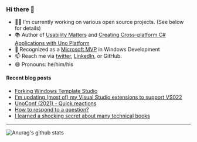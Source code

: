 ### Hi there 👋

- 👨‍💻 I’m currently working on various open source projects. (See below for details)
- 📚 Author of [Usability Matters](https://www.manning.com/books/usability-matters?a_aid=mrlacey) and [Creating Cross-platform C# Applications with Uno Platform](https://www.packtpub.com/product/creating-cross-platform-c-applications-with-uno-platform/9781801078498)
- 🏅 Recognized as a [Microsoft MVP](https://mvp.microsoft.com/en-us/PublicProfile/5001397?fullName=Matt%20Lacey) in Windows Development
- 📫 Reach me via [twitter](https://twitter.com/mrlacey), [LinkedIn](https://www.linkedin.com/in/mrlacey), or GitHub.
- 😄 Pronouns: he/him/his

<!--
**mrlacey/mrlacey** is a ✨ _special_ ✨ repository because its `README.md` (this file) appears on your GitHub profile.

Here are some ideas to get you started:

- 🔭 I’m currently working on ...
- 🌱 I’m currently learning ...
- 👯 I’m looking to collaborate on ...
- 🤔 I’m looking for help with ...
- 💬 Ask me about ...
- 📫 How to reach me: ...
- 😄 Pronouns: ...
- ⚡ Fun fact: ...
-->

#### Recent blog posts
<!-- BLOG-POST-LIST:START -->
- [Forking Windows Template Studio](https://www.mrlacey.com/2021/12/forking-windows-template-studio.html)
- [I&#39;m updating &lpar;most of&rpar; my Visual Studio extensions to support VS022](https://www.mrlacey.com/2021/12/im-updating-most-of-my-visual-studio.html)
- [UnoConf &lpar;2021&rpar; - Quick reactions](https://www.mrlacey.com/2021/12/unoconf-2021-quick-reactions.html)
- [How to respond to a question?](https://www.mrlacey.com/2021/11/how-to-respond-to-question.html)
- [I learned a shocking secret about many technical books](https://www.mrlacey.com/2021/11/i-learned-shocking-secret-about-many.html)
<!-- BLOG-POST-LIST:END -->

---

![Anurag's github stats](https://github-readme-stats.vercel.app/api?username=mrlacey&count_private=true&show_icons=true)
